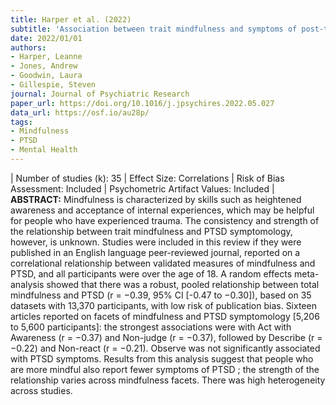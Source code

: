 ```yaml
---
title: Harper et al. (2022)
subtitle: 'Association between trait mindfulness and symptoms of post-traumatic stress: A meta-analysis'
date: 2022/01/01
authors:
- Harper, Leanne
- Jones, Andrew
- Goodwin, Laura
- Gillespie, Steven
journal: Journal of Psychiatric Research
paper_url: https://doi.org/10.1016/j.jpsychires.2022.05.027
data_url: https://osf.io/au28p/
tags:
- Mindfulness
- PTSD
- Mental Health
---
```

| Number of studies (k): 35 | Effect Size: Correlations | Risk of Bias Assessment: Included | Psychometric Artifact Values: Included | **ABSTRACT:** Mindfulness is characterized by skills such as heightened awareness and acceptance of internal experiences, which may be helpful for people who have experienced trauma. The consistency and strength of the relationship between trait mindfulness and PTSD symptomology, however, is unknown. Studies were included in this review if they were published in an English language peer-reviewed journal, reported on a correlational relationship between validated measures of mindfulness and PTSD, and all participants were over the age of 18. A random effects meta-analysis showed that there was a robust, pooled relationship between total mindfulness and PTSD (r = −0.39, 95% CI [-0.47 to −0.30]), based on 35 datasets with 13,370 participants, with low risk of publication bias. Sixteen articles reported on facets of mindfulness and PTSD symptomology [5,206 to 5,600 participants]: the strongest associations were with Act with Awareness (r = −0.37) and Non-judge (r = −0.37), followed by Describe (r = −0.22) and Non-react (r = −0.21). Observe was not significantly associated with PTSD symptoms. Results from this analysis suggest that people who are more mindful also report fewer symptoms of PTSD ; the strength of the relationship varies across mindfulness facets. There was high heterogeneity across studies.
